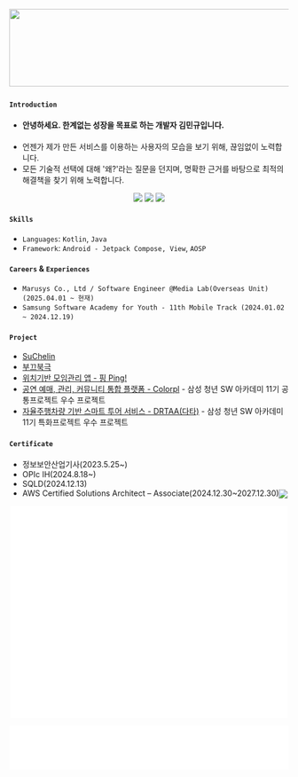 <p align="center">
  <a href="https://www.gitanimals.org/en_US?utm_medium=image&utm_source=kimmandoo&utm_content=line">
    <img
      src="https://render.gitanimals.org/lines/kimmandoo?pet-id=649885029616576006"
      width="600"
      height="140"
    />
  </a>
</p>

#### `Introduction`
- #### 안녕하세요. 한계없는 성장을 목표로 하는 개발자 김민규입니다.
- 언젠가 제가 만든 서비스를 이용하는 사용자의 모습을 보기 위해, 끊임없이 노력합니다.
- 모든 기술적 선택에 대해 '왜?'라는 질문을 던지며, 명확한 근거를 바탕으로 최적의 해결책을 찾기 위해 노력합니다.

<p align="center">
<a href="mailto:mingyu5675@gmail.com"><img src="https://img.shields.io/badge/Gmail-EA4335?style=for-the-badge&logo=Gmail&logoColor=white"/></a>
<!-- <a href="YOUR_PORTFOLIO_LINK_HERE"><img src="https://img.shields.io/badge/Portfolio-000000?style=for-the-badge&logo=About.me&logoColor=white"/></a> -->
<a href="https://medium.com/@kimmandoo"><img src="https://img.shields.io/badge/Medium-000000?style=for-the-badge&logo=Medium&logoColor=white"/></a>
<a href="https://www.linkedin.com/in/mingyu-kim-400891193"><img src="https://img.shields.io/badge/Linkedin-blue?style=for-the-badge&logo=Linkedin&logoColor=white"/></a>
</p>

#### `Skills`
  - `Languages`: `Kotlin`, `Java`
  - `Framework`: `Android - Jetpack Compose, View`, `AOSP` 

#### `Careers` & `Experiences`
 - `Marusys Co., Ltd / Software Engineer @Media Lab(Overseas Unit) (2025.04.01 ~ 현재)`
 - `Samsung Software Academy for Youth - 11th Mobile Track (2024.01.02 ~ 2024.12.19)`

#### `Project`

 - [SuChelin](https://github.com/SuChelin/SuChelinV2)
 - [부끄북극](https://github.com/kimmandoo/ShyPolarBear/tree/kimmandoo)
 - [위치기반 모임관리 앱 - 핑 Ping!](https://github.com/kimmandoo/Ping)
 - [공연 예매, 관리, 커뮤니티 통합 플랫폼 - Colorpl](https://github.com/kimmandoo/Colorpl) - 삼성 청년 SW 아카데미 11기 공통프로젝트 우수 프로젝트
 - [자율주행차량 기반 스마트 투어 서비스 - DRTAA(다타)](https://github.com/kimmandoo/DRTAA) - 삼성 청년 SW 아카데미 11기 특화프로젝트 우수 프로젝트

#### `Certificate`

- 정보보안산업기사(2023.5.25~)
- OPIc IH(2024.8.18~)
- SQLD(2024.12.13)
- AWS Certified Solutions Architect – Associate(2024.12.30~2027.12.30)<img align="center" src="https://images.credly.com/size/340x340/images/0e284c3f-5164-4b21-8660-0d84737941bc/image.png" width="60">

<p align="center">
 <img align="center" src="https://raw.githubusercontent.com/kimmandoo/kimmandoo/main/github-metrics.svg" alt="Metrics" width="500">
</p>



 ![starred](/metrics.plugin.topics.icons.svg)

<!--
**mingyuk99/mingyuk99** is a ✨ _special_ ✨ repository because its `README.md` (this file) appears on your GitHub profile.
Here are some ideas to get you started:

- 🔭 I’m currently working on ...
- 🌱 I’m currently learning ...
- 👯 I’m looking to collaborate on ...
- 🤔 I’m looking for help with ...
- 💬 Ask me about ...
- 📫 How to reach me: ...
- 😄 Pronouns: ...
- ⚡ Fun fact: ...
-->
